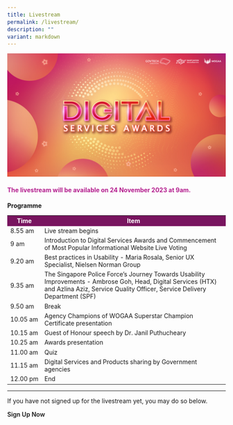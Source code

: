 ```yaml
---
title: Livestream
permalink: /livestream/
description: ""
variant: markdown
---
```

![Digital Services Awards logo banner](/images/digitalservicesawards.jpg)
<style type="text/css">
.content h4 {
    color: #B41E8E;
    font-weight: 700;
    }
table#award_cat th {
    background: #78145F;
    color: #fff;
    font-weight: 700;
}
	a.bp-button{text-decoration: none;font-weight:600;}
	a.bp-button:hover{text-decoration: underline;}
</style>
<div class="col has-text-centered">
  <div class="content">
    <h4><strong>The livestream will be available on 24 November 2023 at 9am. </strong></h4>
    <p><strong>Programme</strong></p>
      <table id="award_cat" cellspacing="0" cellpadding="0" border="0" width="100%">
    <tbody><tr>
        <th nowrap="nowrap">Time</th>
        <th>Item</th>
    </tr>
    <tr>
        <td nowrap="nowrap">8.55 am</td>
        <td>Live stream begins</td>
    </tr>
    <tr>
        <td nowrap="nowrap">9 am</td>
        <td>Introduction to Digital Services Awards and Commencement of Most Popular Informational Website Live Voting</td>
    </tr>
    <tr>
        <td nowrap="nowrap">9.20 am</td>
        <td>Best practices in Usability - Maria Rosala, Senior UX Specialist, Nielsen Norman Group</td>
    </tr>
    <tr>
        <td nowrap="nowrap">9.35 am</td>
        <td>The Singapore Police Force’s Journey Towards Usability Improvements - Ambrose Goh, Head, Digital Services (HTX) and Azlina Aziz, Service Quality Officer, Service Delivery Department (SPF)</td>
    </tr>
    <tr>
        <td nowrap="nowrap">9.50 am</td>
        <td>Break</td>
    </tr>
    <tr>
        <td nowrap="nowrap">10.05 am</td>
        <td>Agency Champions of WOGAA Superstar Champion Certificate presentation</td>
    </tr>
    <tr>
        <td nowrap="nowrap">10.15 am</td>
        <td>Guest of Honour speech by Dr. Janil Puthucheary</td>
    </tr>
    <tr>
        <td nowrap="nowrap">10.25 am</td>
        <td>Awards presentation</td>
    </tr>
    <tr>
        <td nowrap="nowrap">11.00 am</td>
        <td>Quiz</td>
    </tr>
    <tr>
        <td nowrap="nowrap">11.15 am</td>
        <td>Digital Services and Products sharing by Government agencies</td>
    </tr>
    <tr>
        <td nowrap="nowrap">12.00 pm</td>
        <td>End</td>
    </tr>
</tbody></table>
    <hr>
    <p>If you have not signed up for the livestream yet, you may do so below.</p>
    <a target="_blank" class="bp-button is-primary is-uppercase" href="https://go.gov.sg/dsa2023-reg">Sign Up Now</a> 
    <!-- FOR LIVESTREAM YOUTUBE EMBED <div style="width:100%; min-height:475px"><iframe width="845" height="475" src="https://www.youtube-nocookie.com/embed/AEKtQW93OVg" title="YouTube video player" frameborder="0" allow="accelerometer; autoplay; clipboard-write; encrypted-media; gyroscope; picture-in-picture; web-share" allowfullscreen=""></iframe></div>//--></div>
</div>